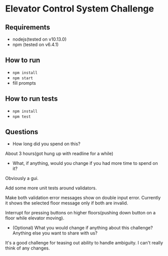 # Elevator Control System Challenge

## Requirements

- nodejs(tested on v10.13.0)
- npm (tested on v6.4.1)

## How to run

- `npm install`
- `npm start`
- fill prompts

## How to run tests

- `npm install`
- `npm test`

## Questions

- How long did you spend on this?

About 3 hours(got hung up with readline for a while)

- What, if anything, would you change if you had more time to spend on it?

Obviously a gui.

Add some more unit tests around validators.

Make both validation error messages show on double input error. Currently it shows the selected floor message only if both are invalid.

Interrupt for pressing buttons on higher floors(pushing down button on a floor while elevator moving).

- (Optional) What you would change if anything about this challenge? Anything else you want to share with us?

It's a good challenge for teasing out ability to handle ambiguity. I can't really think of any changes.
